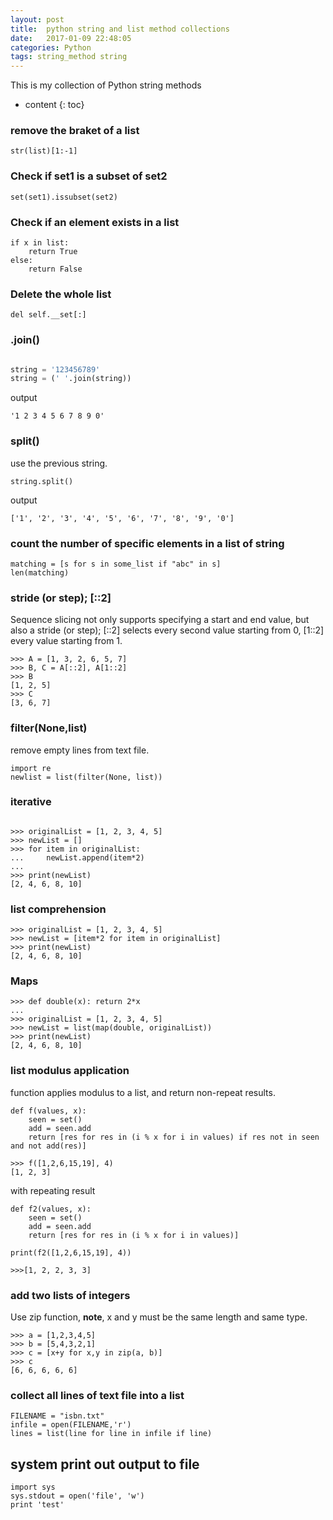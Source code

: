 ```yaml
---
layout: post
title:  python string and list method collections
date:   2017-01-09 22:48:05
categories: Python 
tags: string_method string
---
```


This is my collection of Python string methods

* content
{: toc}


### remove the braket of a list

```
str(list)[1:-1]
```

### Check if set1 is a subset of set2
```
set(set1).issubset(set2)
```

### Check if an element exists in a list

```
if x in list:
	return True
else:
	return False
```

### Delete the whole list

```
del self.__set[:]
```

### .join()

```py

string = '123456789'
string = (' '.join(string))


```
output

```
'1 2 3 4 5 6 7 8 9 0'

```
### split()

use the previous string.

```
string.split()

```
output

```
['1', '2', '3', '4', '5', '6', '7', '8', '9', '0']

```

### count the number of specific elements in a list of string

```
matching = [s for s in some_list if "abc" in s]
len(matching)
```

### stride (or step); [::2] 

Sequence slicing not only supports specifying a start and end value, but also a stride (or step); [::2] selects every second value starting from 0, [1::2] every value starting from 1.
```
>>> A = [1, 3, 2, 6, 5, 7]
>>> B, C = A[::2], A[1::2]
>>> B
[1, 2, 5]
>>> C
[3, 6, 7]
```

### filter(None,list)

remove empty lines from text file.

```
import re
newlist = list(filter(None, list))
```

### iterative
```

>>> originalList = [1, 2, 3, 4, 5]
>>> newList = []
>>> for item in originalList:
...     newList.append(item*2)
... 
>>> print(newList)
[2, 4, 6, 8, 10]
```


### list comprehension
```
>>> originalList = [1, 2, 3, 4, 5]
>>> newList = [item*2 for item in originalList]
>>> print(newList)
[2, 4, 6, 8, 10]
```

### Maps

```
>>> def double(x): return 2*x
... 
>>> originalList = [1, 2, 3, 4, 5]
>>> newList = list(map(double, originalList))
>>> print(newList)
[2, 4, 6, 8, 10]
```

### list modulus application

function applies modulus to a list, and return non-repeat results.

```
def f(values, x):
    seen = set()
    add = seen.add
    return [res for res in (i % x for i in values) if res not in seen and not add(res)]

>>> f([1,2,6,15,19], 4)
[1, 2, 3]

```

with repeating result

```
def f2(values, x):
    seen = set()
    add = seen.add
    return [res for res in (i % x for i in values)]

print(f2([1,2,6,15,19], 4))

>>>[1, 2, 2, 3, 3]

```




### add two lists of integers

Use zip function, **note**, x and y must be the same length and same type. 

```
>>> a = [1,2,3,4,5]
>>> b = [5,4,3,2,1]
>>> c = [x+y for x,y in zip(a, b)]
>>> c
[6, 6, 6, 6, 6]

```





### collect all lines of text file into a list

```
FILENAME = "isbn.txt"
infile = open(FILENAME,'r')
lines = list(line for line in infile if line)
```

## system print out output to file

```
import sys
sys.stdout = open('file', 'w')
print 'test'
```